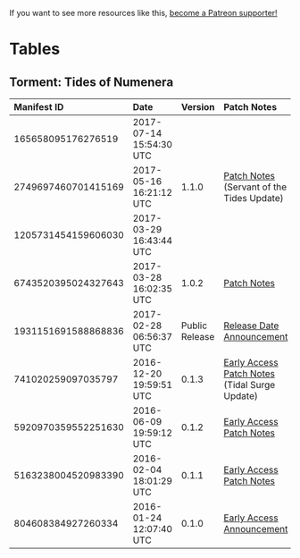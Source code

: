 <!-- TITLE: Steam Depot Manifest Tables -->

If you want to see more resources like this, [become a Patreon supporter!](https://www.patreon.com/fireundubh) 

# Tables
## Torment: Tides of Numenera

Manifest ID | Date | Version | Patch Notes
:--- | :--- | :--- | :---
165658095176276519 | 2017-07-14 15:54:30 UTC | |
2749697460701415169 | 2017-05-16 16:21:12 UTC | 1.1.0 | [Patch Notes](https://steamcommunity.com/app/272270/discussions/0/1333474229086291586/) (Servant of the Tides Update)
1205731454159606030 | 2017-03-29 16:43:44 UTC | | 
6743520395024327643 | 2017-03-28 16:02:35 UTC | 1.0.2 | [Patch Notes](https://steamcommunity.com/app/272270/discussions/0/133260909499737939/)
1931151691588868836 | 2017-02-28 06:56:37 UTC | Public Release | [Release Date Announcement](https://steamcommunity.com/gid/103582791441221464/announcements/detail/653417453752180573)
741020259097035797 | 2016-12-20 19:59:51 UTC | 0.1.3 | [Early Access Patch Notes](https://www.kickstarter.com/projects/inxile/torment-tides-of-numenera/posts/1769123) (Tidal Surge Update)
5920970359552251630 | 2016-06-09 19:59:12 UTC | 0.1.2 | [Early Access Patch Notes](https://steamcommunity.com/gid/103582791441221464/announcements/detail/916860825825059443)
5163238004520983390 | 2016-02-04 18:01:29 UTC | 0.1.1 | [Early Access Patch Notes](https://steamcommunity.com/app/272270/discussions/0/405690850604539467/)
804608384927260334 | 2016-01-24 12:07:40 UTC | 0.1.0 | [Early Access Announcement](https://www.kickstarter.com/projects/inxile/torment-tides-of-numenera/posts/1470873)